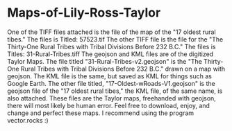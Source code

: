 # Maps-of-Lily-Ross-Taylor
One of the TIFF files attached is the file of the map of the "17 oldest rural tibes." The files is Titled: 57523.tif
The other TIFF file is the file for the "The Thirty-One Rural Tribes with Tribal Divisions Before 232 B.C." The files is Titles: 31-Rural-Tribes.tiff
The geojson and KML files are of the digitized Taylor Maps. 
The file titled "31-Rural-Tribes-v2.geojson" is the "The Thirty-One Rural Tribes with Tribal Divisions Before 232 B.C." drawn on a map with geojson. The KML file is the same, but saved as KML for things such as Google Earth. 
The other file titled, "17-Oldest-wRoads-V1.geojson" is the geojson file of the "17 oldest rural tibes," the KML file, of the same name, is also attached. 
These files are the Taylor maps, freehanded with geojson, there will most likely be human error. Feel free to download, enjoy, and change and perfect these maps. I recommend using the program vector.rocks :)
